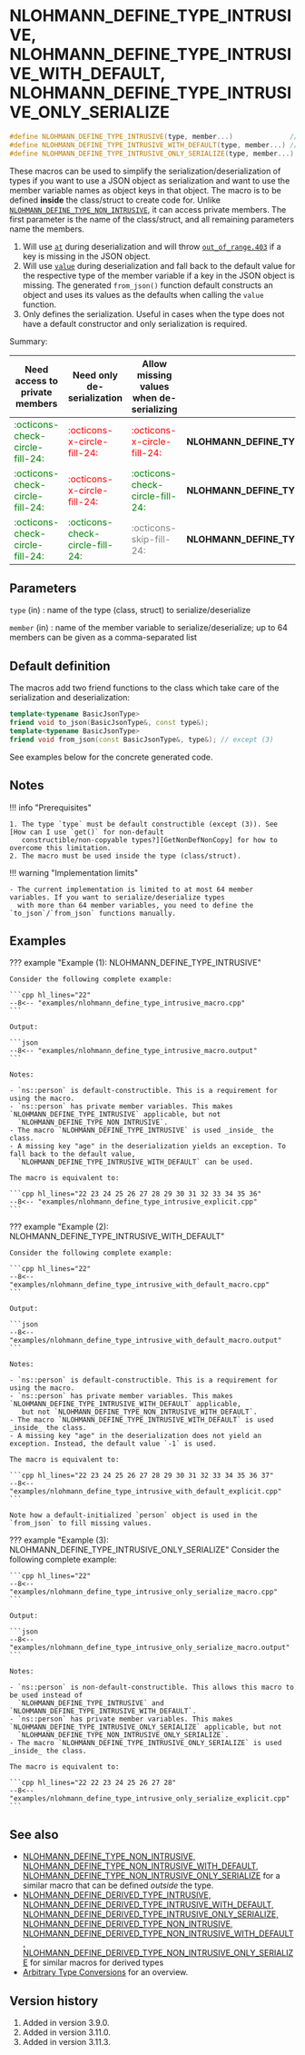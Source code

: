 # NLOHMANN_DEFINE_TYPE_INTRUSIVE, NLOHMANN_DEFINE_TYPE_INTRUSIVE_WITH_DEFAULT, NLOHMANN_DEFINE_TYPE_INTRUSIVE_ONLY_SERIALIZE

```cpp
#define NLOHMANN_DEFINE_TYPE_INTRUSIVE(type, member...)              // (1)
#define NLOHMANN_DEFINE_TYPE_INTRUSIVE_WITH_DEFAULT(type, member...) // (2)
#define NLOHMANN_DEFINE_TYPE_INTRUSIVE_ONLY_SERIALIZE(type, member...) // (3)
```

These macros can be used to simplify the serialization/deserialization of types if you want to use a JSON object as
serialization and want to use the member variable names as object keys in that object. The macro is to be defined
**inside** the class/struct to create code for. Unlike
[`NLOHMANN_DEFINE_TYPE_NON_INTRUSIVE`](nlohmann_define_type_non_intrusive.md), it can access private members. The first
parameter is the name of the class/struct, and all remaining parameters name the members.

1. Will use [`at`](../basic_json/at.md) during deserialization and will throw
  [`out_of_range.403`](../../home/exceptions.md#jsonexceptionout_of_range403) if a key is missing in the JSON object.
2. Will use [`value`](../basic_json/value.md) during deserialization and fall back to the default value for the
   respective type of the member variable if a key in the JSON object is missing. The generated `from_json()` function
   default constructs an object and uses its values as the defaults when calling the `value` function.
3. Only defines the serialization. Useful in cases when the type does not have a default constructor and only serialization is required.

Summary:

| Need access to private members                                   | Need only de-serialization                                       | Allow missing values when de-serializing                         | macro                                                 |
|------------------------------------------------------------------|------------------------------------------------------------------|------------------------------------------------------------------|-------------------------------------------------------|
| <div style="color: green;">:octicons-check-circle-fill-24:</div> | <div style="color: red;">:octicons-x-circle-fill-24:</div>       | <div style="color: red;">:octicons-x-circle-fill-24:</div>       | **NLOHMANN_DEFINE_TYPE_INTRUSIVE**                    |
| <div style="color: green;">:octicons-check-circle-fill-24:</div> | <div style="color: red;">:octicons-x-circle-fill-24:</div>       | <div style="color: green;">:octicons-check-circle-fill-24:</div> | **NLOHMANN_DEFINE_TYPE_INTRUSIVE_WITH_DEFAULT**       |
| <div style="color: green;">:octicons-check-circle-fill-24:</div> | <div style="color: green;">:octicons-check-circle-fill-24:</div> | <div style="color: grey;">:octicons-skip-fill-24:</div>          | **NLOHMANN_DEFINE_TYPE_INTRUSIVE_ONLY_SERIALIZE**     |

## Parameters

`type` (in)
:   name of the type (class, struct) to serialize/deserialize

`member` (in)
:   name of the member variable to serialize/deserialize; up to 64 members can be given as a comma-separated list

## Default definition

The macros add two friend functions to the class which take care of the serialization and deserialization:

```cpp
template<typename BasicJsonType>
friend void to_json(BasicJsonType&, const type&);
template<typename BasicJsonType>
friend void from_json(const BasicJsonType&, type&); // except (3)
```

See examples below for the concrete generated code.

## Notes

!!! info "Prerequisites"

    1. The type `type` must be default constructible (except (3)). See [How can I use `get()` for non-default
       constructible/non-copyable types?][GetNonDefNonCopy] for how to overcome this limitation.
    2. The macro must be used inside the type (class/struct).

[GetNonDefNonCopy]: ../../features/arbitrary_types.md#how-can-i-use-get-for-non-default-constructiblenon-copyable-types

!!! warning "Implementation limits"

    - The current implementation is limited to at most 64 member variables. If you want to serialize/deserialize types
      with more than 64 member variables, you need to define the `to_json`/`from_json` functions manually.

## Examples

??? example "Example (1): NLOHMANN_DEFINE_TYPE_INTRUSIVE"

    Consider the following complete example:

    ```cpp hl_lines="22"
    --8<-- "examples/nlohmann_define_type_intrusive_macro.cpp"
    ```
    
    Output:
    
    ```json
    --8<-- "examples/nlohmann_define_type_intrusive_macro.output"
    ```

    Notes:

    - `ns::person` is default-constructible. This is a requirement for using the macro.
    - `ns::person` has private member variables. This makes `NLOHMANN_DEFINE_TYPE_INTRUSIVE` applicable, but not
      `NLOHMANN_DEFINE_TYPE_NON_INTRUSIVE`.
    - The macro `NLOHMANN_DEFINE_TYPE_INTRUSIVE` is used _inside_ the class.
    - A missing key "age" in the deserialization yields an exception. To fall back to the default value,
      `NLOHMANN_DEFINE_TYPE_INTRUSIVE_WITH_DEFAULT` can be used.

    The macro is equivalent to:

    ```cpp hl_lines="22 23 24 25 26 27 28 29 30 31 32 33 34 35 36"
    --8<-- "examples/nlohmann_define_type_intrusive_explicit.cpp"
    ```

??? example "Example (2): NLOHMANN_DEFINE_TYPE_INTRUSIVE_WITH_DEFAULT"

    Consider the following complete example:

    ```cpp hl_lines="22"
    --8<-- "examples/nlohmann_define_type_intrusive_with_default_macro.cpp"
    ```
    
    Output:
    
    ```json
    --8<-- "examples/nlohmann_define_type_intrusive_with_default_macro.output"
    ```

    Notes:

    - `ns::person` is default-constructible. This is a requirement for using the macro.
    - `ns::person` has private member variables. This makes `NLOHMANN_DEFINE_TYPE_INTRUSIVE_WITH_DEFAULT` applicable,
       but not `NLOHMANN_DEFINE_TYPE_NON_INTRUSIVE_WITH_DEFAULT`.
    - The macro `NLOHMANN_DEFINE_TYPE_INTRUSIVE_WITH_DEFAULT` is used _inside_ the class.
    - A missing key "age" in the deserialization does not yield an exception. Instead, the default value `-1` is used.

    The macro is equivalent to:

    ```cpp hl_lines="22 23 24 25 26 27 28 29 30 31 32 33 34 35 36 37"
    --8<-- "examples/nlohmann_define_type_intrusive_with_default_explicit.cpp"
    ```

    Note how a default-initialized `person` object is used in the `from_json` to fill missing values.

??? example "Example (3): NLOHMANN_DEFINE_TYPE_INTRUSIVE_ONLY_SERIALIZE"
    Consider the following complete example:

    ```cpp hl_lines="22"
    --8<-- "examples/nlohmann_define_type_intrusive_only_serialize_macro.cpp"
    ```
    
    Output:
    
    ```json
    --8<-- "examples/nlohmann_define_type_intrusive_only_serialize_macro.output"
    ```

    Notes:

    - `ns::person` is non-default-constructible. This allows this macro to be used instead of 
      `NLOHMANN_DEFINE_TYPE_INTRUSIVE` and `NLOHMANN_DEFINE_TYPE_INTRUSIVE_WITH_DEFAULT`.
    - `ns::person` has private member variables. This makes `NLOHMANN_DEFINE_TYPE_INTRUSIVE_ONLY_SERIALIZE` applicable, but not
      `NLOHMANN_DEFINE_TYPE_NON_INTRUSIVE_ONLY_SERIALIZE`.
    - The macro `NLOHMANN_DEFINE_TYPE_INTRUSIVE_ONLY_SERIALIZE` is used _inside_ the class.

    The macro is equivalent to:

    ```cpp hl_lines="22 22 23 24 25 26 27 28"
    --8<-- "examples/nlohmann_define_type_intrusive_only_serialize_explicit.cpp"
    ```

## See also

- [NLOHMANN_DEFINE_TYPE_NON_INTRUSIVE, NLOHMANN_DEFINE_TYPE_NON_INTRUSIVE_WITH_DEFAULT, 
  NLOHMANN_DEFINE_TYPE_NON_INTRUSIVE_ONLY_SERIALIZE](nlohmann_define_type_non_intrusive.md)
  for a similar macro that can be defined _outside_ the type.
- [NLOHMANN_DEFINE_DERIVED_TYPE_INTRUSIVE, NLOHMANN_DEFINE_DERIVED_TYPE_INTRUSIVE_WITH_DEFAULT,
  NLOHMANN_DEFINE_DERIVED_TYPE_INTRUSIVE_ONLY_SERIALIZE, NLOHMANN_DEFINE_DERIVED_TYPE_NON_INTRUSIVE,
  NLOHMANN_DEFINE_DERIVED_TYPE_NON_INTRUSIVE_WITH_DEFAULT, 
  NLOHMANN_DEFINE_DERIVED_TYPE_NON_INTRUSIVE_ONLY_SERIALIZE](nlohmann_define_derived_type.md) for similar macros for
  derived types
- [Arbitrary Type Conversions](../../features/arbitrary_types.md) for an overview.

## Version history

1. Added in version 3.9.0.
2. Added in version 3.11.0.
3. Added in version 3.11.3.
